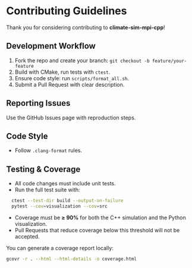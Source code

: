 # Contributing Guidelines

Thank you for considering contributing to **climate-sim-mpi-cpp**!

## Development Workflow
1. Fork the repo and create your branch: `git checkout -b feature/your-feature`
2. Build with CMake, run tests with `ctest`.
3. Ensure code style: run `scripts/format_all.sh`.
4. Submit a Pull Request with clear description.

## Reporting Issues
Use the GitHub Issues page with reproduction steps.

## Code Style
- Follow `.clang-format` rules.

## Testing & Coverage
- All code changes must include unit tests.
- Run the full test suite with:
```bash
  ctest --test-dir build --output-on-failure
  pytest --cov=visualization --cov=src
```
- Coverage must be **≥ 90%** for both the C++ simulation and the Python visualization.
- Pull Requests that reduce coverage below this threshold will not be accepted.

You can generate a coverage report locally:
```bash
gcovr -r . --html --html-details -o coverage.html
```
